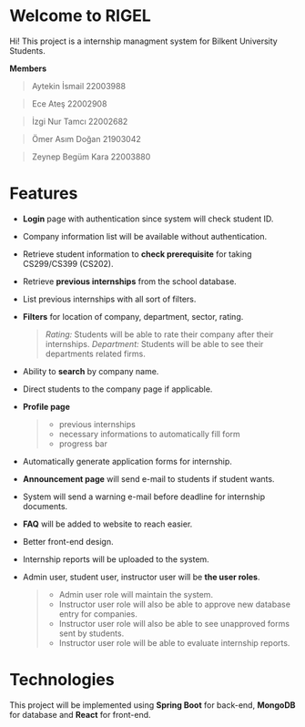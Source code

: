 # Welcome to RIGEL

Hi! This project is a internship managment system for Bilkent University Students.

**Members**
> Aytekin İsmail 22003988

> Ece Ateş 22002908

> İzgi Nur Tamcı 22002682

> Ömer Asım Doğan 21903042

> Zeynep Begüm Kara 22003880


# Features

 -   **Login** page with authentication since system will check student ID.
    
-   Company information list will be available without authentication.
    
-   Retrieve student information to **check prerequisite** for taking CS299/CS399 (CS202).
    
-   Retrieve **previous internships** from the school database.
    
-   List previous internships with all sort of filters.
    
-   **Filters** for location of company, department, sector, rating.

	> *Rating:*  Students will be able to rate their company after their internships.
	> *Department:* Students will be able to see their departments related firms.

-   Ability to **search** by company name.

-   Direct students to the company page if applicable.

-   **Profile page**
	>  - previous internships
	> - necessary informations to automatically fill form
	> - progress bar

-   Automatically generate application forms for internship.
    
-   **Announcement page** will send e-mail to students if student wants.

-   System will send a warning e-mail before deadline for internship documents.
    
-   **FAQ** will be added to website to reach easier.
    
-   Better front-end design.
-   Internship reports will be uploaded to the system.     
-   Admin user, student user, instructor user will be **the user roles**.
	> -   Admin user role will maintain the system.
	> -   Instructor user role will also be able to approve new database entry for companies.
	> -   Instructor user role will also be able to see unapproved forms sent by students.
	> -  Instructor user role will be able to evaluate internship reports.

# Technologies
This project will be implemented using **Spring Boot** for back-end, **MongoDB** for database and **React** for front-end.
